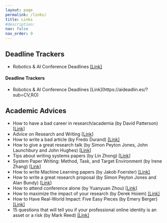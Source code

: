 ```yaml
---
layout: page
permalink: /links/
title: Links
#description: 
nav: false
nav_order: 9
---
```


## **Deadline Trackers**

- Robotics & AI Conference Deadlines [[Link]](https://aideadlin.es/?sub=CV,RO)

<section>
  <h4>Deadline Trackers</h4>
  <ul>
  <li> Robotics & AI Conference Deadlines [Link](https://aideadlin.es/?sub=CV,RO) </li>
  </ul>
</section>

## **Academic Advices**

 - How to have a bad career in research/academia (by David Patterson) [[Link](https://www.youtube.com/watch?v=Rn1w4MRHIhc)]
 - Advice on Research and Writing [[Link](http://www.cs.cmu.edu/afs/cs.cmu.edu/user/mleone/web/how-to.html)]
 - How to write a bad article (by Fredo Durand) [[Link]](http://people.csail.mit.edu/fredo/FredoBadWriting.pdf)
 - How to give a great research talk (by Simon Peyton Jones, John Launchbury and John Hughes) [[Link](https://www.microsoft.com/en-us/research/academic-program/give-great-research-talk/)]
 - Tips about writing systems papers (by Lin Zhong) [[Link](https://www.ruf.rice.edu/~mobile/writing.html)]
 - System Paper Writing: Method, Task, and Target Environment (by Irene Zhang) [[Link](https://irenezhang.net/blog/2021/06/05/hints.html)]
 - How to write Machine Learning papers (by Jakob Foerster) [[Link]](https://docs.google.com/document/d/16R1E2ExKUCP5SlXWHr-KzbVDx9DBUclra-EbU8IB-iE/mobilebasic)
 - How to write a great research proposal (by Simon Peyton Jones and Alan Bundy) [[Link](https://www.microsoft.com/en-us/research/academic-program/how-to-write-a-great-research-proposal/)]
 - How to attend conference alone (by Yuanyuan Zhou) [[Link](https://whova.com/blog/7-tips-for-attending-a-conference-alone-and-having-a-good-time-blog/)]
 - How to maximize the impact of your research (by Derek Hoiem) [[Link]](https://medium.com/vision-of-seeing/how-to-maximize-the-impact-of-your-research-f431d3c67e8d)
 - How to Have Real-World Impact: Five Easy Pieces (by Emery Berger) [[Link]](https://blog.sigplan.org/2019/10/29/how-to-have-real-world-impact-five-easy-pieces/)
 - 15 questions that will tell you if your professional online identity is an asset or a risk (by Mark Reed) [[Link]](https://www.linkedin.com/pulse/15-questions-tell-you-your-professional-online-identity-mark-reed/)




